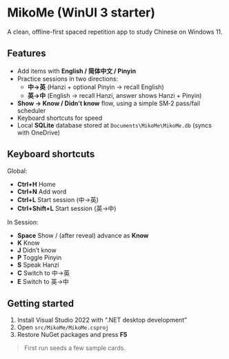 
# MikoMe (WinUI 3 starter)

A clean, offline-first spaced repetition app to study Chinese on Windows 11.

## Features
- Add items with **English / 简体中文 / Pinyin**
- Practice sessions in two directions:
  - **中→英** (Hanzi + optional Pinyin → recall English)
  - **英→中** (English → recall Hanzi, answer shows Hanzi + Pinyin)
- **Show → Know / Didn’t know** flow, using a simple SM‑2 pass/fail scheduler
- Keyboard shortcuts for speed
- Local **SQLite** database stored at `Documents\MikoMe\MikoMe.db` (syncs with OneDrive)

## Keyboard shortcuts
Global:
- **Ctrl+H** Home
- **Ctrl+N** Add word
- **Ctrl+L** Start session (中→英)
- **Ctrl+Shift+L** Start session (英→中)

In Session:
- **Space** Show / (after reveal) advance as **Know**
- **K** Know
- **J** Didn’t know
- **P** Toggle Pinyin
- **S** Speak Hanzi
- **C** Switch to 中→英
- **E** Switch to 英→中

## Getting started
1. Install Visual Studio 2022 with “.NET desktop development”
2. Open `src/MikoMe/MikoMe.csproj`
3. Restore NuGet packages and press **F5**

> First run seeds a few sample cards.
